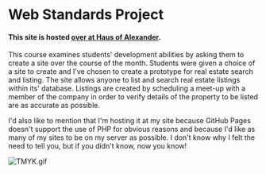 # Web Standards Project

#### This site is hosted <a href="http://www.hausofalexander.tk/UniversitySites/WSP/" target="_blank">over at Haus of Alexander</a>.

This course examines students' development abilities by asking them to create a site over the course of the month. Students were given a choice of a site to create and I've chosen to create a prototype for real estate search and listing. The site allows anyone to list and search real estate listings within its' database. Listings are created by scheduling a meet-up with a member of the company in order to verify details of the property to be listed are as accurate as possible.

I'd also like to mention that I'm hosting it at my site because GitHub Pages doesn't support the use of PHP for obvious reasons and because I'd like as many of my sites to be on my server as possible. I don't know why I felt the need to tell you, but if you didn't know, now you know!

<img src="http://i3.kym-cdn.com/photos/images/newsfeed/000/620/434/f9e.gif" alt="TMYK.gif">
